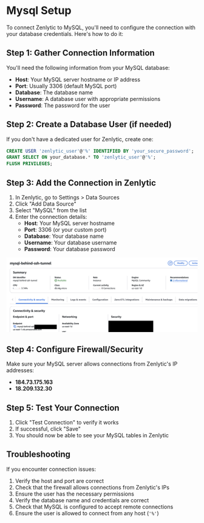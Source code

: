 # Mysql Setup

To connect Zenlytic to MySQL, you'll need to configure the connection with your database credentials. Here's how to do it:

## Step 1: Gather Connection Information

You'll need the following information from your MySQL database:

* **Host**: Your MySQL server hostname or IP address
* **Port**: Usually 3306 (default MySQL port)
* **Database**: The database name
* **Username**: A database user with appropriate permissions
* **Password**: The password for the user

## Step 2: Create a Database User (if needed)

If you don't have a dedicated user for Zenlytic, create one:

```sql
CREATE USER 'zenlytic_user'@'%' IDENTIFIED BY 'your_secure_password';
GRANT SELECT ON your_database.* TO 'zenlytic_user'@'%';
FLUSH PRIVILEGES;
```

## Step 3: Add the Connection in Zenlytic

1. In Zenlytic, go to Settings > Data Sources
2. Click "Add Data Source"
3. Select "MySQL" from the list
4. Enter the connection details:
   * **Host**: Your MySQL server hostname
   * **Port**: 3306 (or your custom port)
   * **Database**: Your database name
   * **Username**: Your database username
   * **Password**: Your database password

![Mysql Setup 1](../assets/7_data_sources/mysql-setup-1.png)

## Step 4: Configure Firewall/Security

Make sure your MySQL server allows connections from Zenlytic's IP addresses:

* **184.73.175.163**
* **18.209.132.30**

## Step 5: Test Your Connection

1. Click "Test Connection" to verify it works
2. If successful, click "Save"
3. You should now be able to see your MySQL tables in Zenlytic

## Troubleshooting

If you encounter connection issues:

1. Verify the host and port are correct
2. Check that the firewall allows connections from Zenlytic's IPs
3. Ensure the user has the necessary permissions
4. Verify the database name and credentials are correct
5. Check that MySQL is configured to accept remote connections
6. Ensure the user is allowed to connect from any host (`'%'`)
